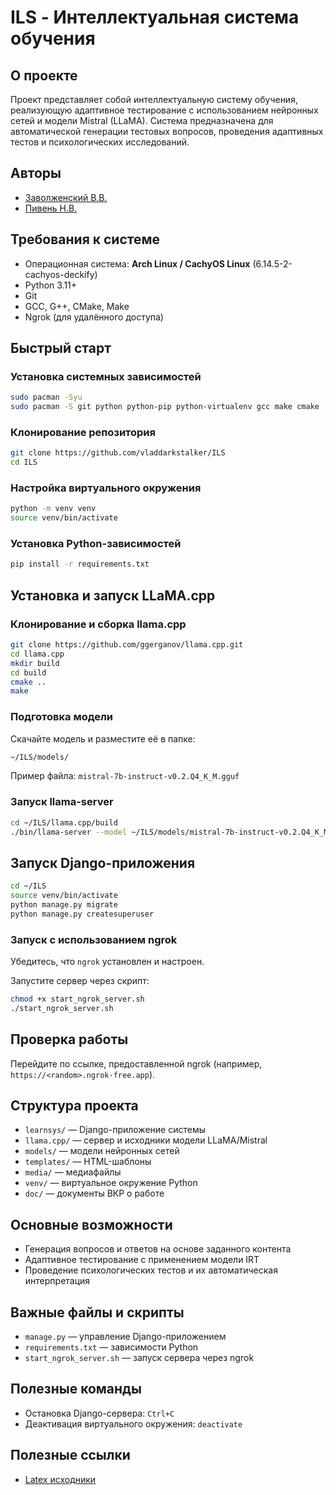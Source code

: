 # ILS - Интеллектуальная система обучения

## О проекте

Проект представляет собой интеллектуальную систему обучения, реализующую адаптивное тестирование с использованием нейронных сетей и модели Mistral (LLaMA). Система предназначена для автоматической генерации тестовых вопросов, проведения адаптивных тестов и психологических исследований.

## Авторы

* [Заволженский В.В.](https://github.com/vladdarkstalker)
* [Пивень Н.В.](https://github.com/Reveim)

## Требования к системе

* Операционная система: **Arch Linux / CachyOS Linux** (6.14.5-2-cachyos-deckify)
* Python 3.11+
* Git
* GCC, G++, CMake, Make
* Ngrok (для удалённого доступа)

## Быстрый старт

### Установка системных зависимостей

```bash
sudo pacman -Syu
sudo pacman -S git python python-pip python-virtualenv gcc make cmake
```

### Клонирование репозитория

```bash
git clone https://github.com/vladdarkstalker/ILS
cd ILS
```

### Настройка виртуального окружения

```bash
python -m venv venv
source venv/bin/activate
```

### Установка Python-зависимостей

```bash
pip install -r requirements.txt
```

## Установка и запуск LLaMA.cpp

### Клонирование и сборка llama.cpp

```bash
git clone https://github.com/ggerganov/llama.cpp.git
cd llama.cpp
mkdir build
cd build
cmake ..
make
```

### Подготовка модели

Скачайте модель и разместите её в папке:

```bash
~/ILS/models/
```

Пример файла: `mistral-7b-instruct-v0.2.Q4_K_M.gguf`

### Запуск llama-server

```bash
cd ~/ILS/llama.cpp/build
./bin/llama-server --model ~/ILS/models/mistral-7b-instruct-v0.2.Q4_K_M.gguf --host 0.0.0.0 --port 8080
```

## Запуск Django-приложения

```bash
cd ~/ILS
source venv/bin/activate
python manage.py migrate
python manage.py createsuperuser
```

### Запуск с использованием ngrok

Убедитесь, что `ngrok` установлен и настроен.

Запустите сервер через скрипт:

```bash
chmod +x start_ngrok_server.sh
./start_ngrok_server.sh
```

## Проверка работы

Перейдите по ссылке, предоставленной ngrok (например, `https://<random>.ngrok-free.app`).

## Структура проекта

* `learnsys/` — Django-приложение системы
* `llama.cpp/` — сервер и исходники модели LLaMA/Mistral
* `models/` — модели нейронных сетей
* `templates/` — HTML-шаблоны
* `media/` — медиафайлы
* `venv/` — виртуальное окружение Python
* `doc/` — документы ВКР о работе

## Основные возможности

* Генерация вопросов и ответов на основе заданного контента
* Адаптивное тестирование с применением модели IRT
* Проведение психологических тестов и их автоматическая интерпретация

## Важные файлы и скрипты

* `manage.py` — управление Django-приложением
* `requirements.txt` — зависимости Python
* `start_ngrok_server.sh` — запуск сервера через ngrok

## Полезные команды

* Остановка Django-сервера: `Ctrl+C`
* Деактивация виртуального окружения: `deactivate`

## Полезные ссылки
* [Latex исходники](https://gitflic.ru/project/oami/nir-4-ist)
